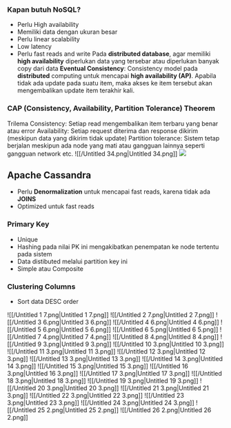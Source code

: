 ### Kapan butuh NoSQL?
- Perlu High availability
- Memiliki data dengan ukuran besar
- Perlu linear scalability
- Low latency
- Perlu fast reads and write
Pada **distributed database**, agar memiliki **high availability** diperlukan data yang tersebar atau diperlukan banyak copy dari data
**Eventual Consistency**: Consistency model pada **distributed** computing untuk mencapai **high availability (AP)**. Apabila tidak ada update pada suatu item, maka akses ke item tersebut akan mengembalikan update item terakhir kali.
  
### CAP (Consistency, Availability, Partition Tolerance) Theorem
Trilema
Consistency: Setiap read mengembalikan item terbaru yang benar atau error
Availability: Setiap request diterima dan response dikirim (meskipun data yang dikirim tidak update)
Partition tolerance: Sistem tetap berjalan meskipun ada node yang mati atau gangguan lainnya seperti gangguan network etc.
![[/Untitled 34.png|Untitled 34.png]]
[![](https://facingissuesonitcom.files.wordpress.com/2020/02/cap-theorem.jpg?w=1000)](https://facingissuesonitcom.files.wordpress.com/2020/02/cap-theorem.jpg?w=1000)
  
## Apache Cassandra
- Perlu **Denormalization** untuk mencapai fast reads, karena tidak ada **JOINS**
- Optimized untuk fast reads
### Primary Key
- Unique
- Hashing pada nilai PK ini mengakibatkan penempatan ke node tertentu pada sistem
- Data distibuted melalui partition key ini
- Simple atau Composite
### Clustering Columns
- Sort data DESC order
  
![[/Untitled 1 7.png|Untitled 1 7.png]]
![[/Untitled 2 7.png|Untitled 2 7.png]]
![[/Untitled 3 6.png|Untitled 3 6.png]]
![[/Untitled 4 6.png|Untitled 4 6.png]]
![[/Untitled 5 6.png|Untitled 5 6.png]]
![[/Untitled 6 5.png|Untitled 6 5.png]]
![[/Untitled 7 4.png|Untitled 7 4.png]]
![[/Untitled 8 4.png|Untitled 8 4.png]]
![[/Untitled 9 3.png|Untitled 9 3.png]]
![[/Untitled 10 3.png|Untitled 10 3.png]]
![[/Untitled 11 3.png|Untitled 11 3.png]]
![[/Untitled 12 3.png|Untitled 12 3.png]]
![[/Untitled 13 3.png|Untitled 13 3.png]]
![[/Untitled 14 3.png|Untitled 14 3.png]]
![[/Untitled 15 3.png|Untitled 15 3.png]]
![[/Untitled 16 3.png|Untitled 16 3.png]]
![[/Untitled 17 3.png|Untitled 17 3.png]]
![[/Untitled 18 3.png|Untitled 18 3.png]]
![[/Untitled 19 3.png|Untitled 19 3.png]]
![[/Untitled 20 3.png|Untitled 20 3.png]]
![[/Untitled 21 3.png|Untitled 21 3.png]]
![[/Untitled 22 3.png|Untitled 22 3.png]]
![[/Untitled 23 3.png|Untitled 23 3.png]]
![[/Untitled 24 3.png|Untitled 24 3.png]]
![[/Untitled 25 2.png|Untitled 25 2.png]]
![[/Untitled 26 2.png|Untitled 26 2.png]]